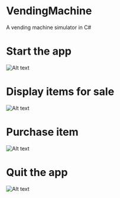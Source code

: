 # VendingMachine
A vending machine simulator in C#
# Start the app
![Alt text](https://cloud.githubusercontent.com/assets/10361727/12081622/aec0bc0c-b24c-11e5-93a7-998ea65d897c.PNG "Start")
# Display items for sale
![Alt text](https://cloud.githubusercontent.com/assets/10361727/12081621/aebcf70c-b24c-11e5-96b7-16d20901d88e.PNG "Load")
# Purchase item
![Alt text](https://cloud.githubusercontent.com/assets/10361727/12081624/aec2bd9a-b24c-11e5-908b-23cd91c31f01.PNG "Purchase")
# Quit the app
![Alt text](https://cloud.githubusercontent.com/assets/10361727/12081623/aec0f992-b24c-11e5-91b6-6834cbb9bd2e.PNG "Quit")









